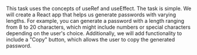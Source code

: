 
This task uses the concepts of useRef and useEffect. The task is simple. We will create a React app that helps us generate passwords with varying lengths. For example, you can generate a password with a length ranging from 8 to 20 characters, which might include numbers or special characters depending on the user's choice. Additionally, we will add functionality to include a "Copy" button, which allows the user to copy the generated password.

